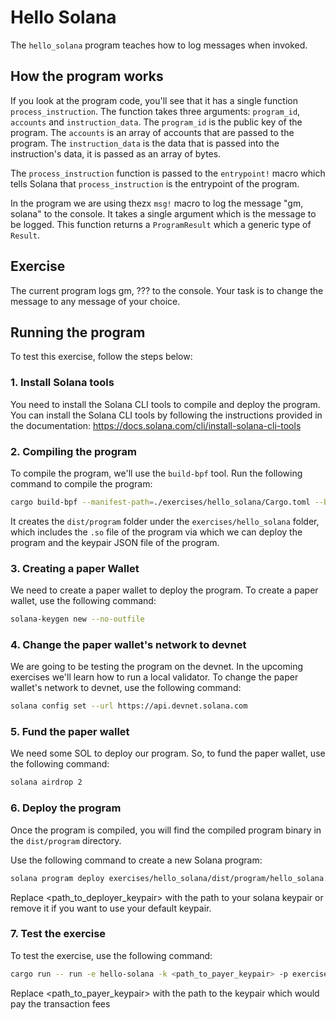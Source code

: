 # Hello Solana

The `hello_solana` program teaches how to log messages when invoked.

## How the program works

If you look at the program code, you'll see that it has a single function `process_instruction`. The function takes three arguments: `program_id`, `accounts` and `instruction_data`. The `program_id` is the public key of the program. The `accounts` is an array of accounts that are passed to the program. The `instruction_data` is the data that is passed into the instruction's data, it is passed as an array of bytes.

The `process_instruction` function is passed to the `entrypoint!` macro which tells Solana that `process_instruction` is the entrypoint of the program.

In the program we are using thezx `msg!` macro to log the message "gm, solana" to the console. It takes a single argument which is the message to be logged. This function returns a `ProgramResult` which a generic type of `Result`.

## Exercise

The current program logs gm, ??? to the console. Your task is to change the message to any message of your choice.

## Running the program

To test this exercise, follow the steps below:

### 1. Install Solana tools

You need to install the Solana CLI tools to compile and deploy the program. You can install the Solana CLI tools by following the instructions provided in the documentation: https://docs.solana.com/cli/install-solana-cli-tools

### 2. Compiling the program

To compile the program, we'll use the `build-bpf` tool. Run the following command to compile the program:

```bash
cargo build-bpf --manifest-path=./exercises/hello_solana/Cargo.toml --bpf-out-dir=./exercises/hello_solana/dist/program
```

It creates the `dist/program` folder under the `exercises/hello_solana` folder, which includes the `.so` file of the program via which we can deploy the program and the keypair JSON file of the program.

### 3. Creating a paper Wallet

We need to create a paper wallet to deploy the program. To create a paper wallet, use the following command:

```bash
solana-keygen new --no-outfile
```

### 4. Change the paper wallet's network to devnet

We are going to be testing the program on the devnet. In the upcoming exercises we'll learn how to run a local validator.
To change the paper wallet's network to devnet, use the following command:

```bash
solana config set --url https://api.devnet.solana.com
```

### 5. Fund the paper wallet

We need some SOL to deploy our program. So, to fund the paper wallet, use the following command:

```bash
solana airdrop 2
```

### 6. Deploy the program

Once the program is compiled, you will find the compiled program binary in the `dist/program` directory.

Use the following command to create a new Solana program:

```bash
solana program deploy exercises/hello_solana/dist/program/hello_solana.so --keypair <path_to_deployer_keypair>
```

Replace <path_to_deployer_keypair> with the path to your solana keypair or remove it if you want to use your default keypair.

### 7. Test the exercise

To test the exercise, use the following command:

```bash
cargo run -- run -e hello-solana -k <path_to_payer_keypair> -p exercises/hello_solana/dist/solana/hello_solana-keypair.json
```

Replace <path_to_payer_keypair> with the path to the keypair which would pay the transaction fees
